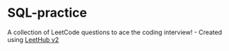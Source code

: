 # SQL-practice
A collection of LeetCode questions to ace the coding interview! - Created using [LeetHub v2](https://github.com/arunbhardwaj/LeetHub-2.0)
